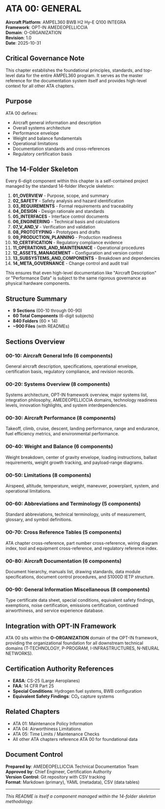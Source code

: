 # ATA 00: GENERAL

**Aircraft Platform**: AMPEL360 BWB H2 Hy-E Q100 INTEGRA  
**Framework**: OPT-IN AMEDEOPELLICCIA  
**Domain**: O-ORGANIZATION  
**Revision**: 1.0  
**Date**: 2025-10-31  

## Critical Governance Note

This chapter establishes the foundational principles, standards, and top-level data for the entire AMPEL360 program. It serves as the master reference for the documentation system itself and provides high-level context for all other ATA chapters.

## Purpose

ATA 00 defines:
- Aircraft general information and description
- Overall systems architecture
- Performance envelope
- Weight and balance fundamentals
- Operational limitations
- Documentation standards and cross-references
- Regulatory certification basis

## The 14-Folder Skeleton

Every 6-digit component within this chapter is a self-contained project managed by the standard 14-folder lifecycle skeleton:

1. **01_OVERVIEW** - Purpose, scope, and summary
2. **02_SAFETY** - Safety analysis and hazard identification
3. **03_REQUIREMENTS** - Formal requirements and traceability
4. **04_DESIGN** - Design rationale and standards
5. **05_INTERFACES** - Interface control documents
6. **06_ENGINEERING** - Technical basis and calculations
7. **07_V_AND_V** - Verification and validation
8. **08_PROTOTYPING** - Prototypes and drafts
9. **09_PRODUCTION_PLANNING** - Production readiness
10. **10_CERTIFICATION** - Regulatory compliance evidence
11. **11_OPERATIONS_AND_MAINTENANCE** - Operational procedures
12. **12_ASSETS_MANAGEMENT** - Configuration and version control
13. **13_SUBSYSTEMS_AND_COMPONENTS** - Breakdown and dependencies
14. **14_META_GOVERNANCE** - Change control and audit trail

This ensures that even high-level documentation like "Aircraft Description" or "Performance Data" is subject to the same rigorous governance as physical hardware components.

## Structure Summary

- **9 Sections** (00-10 through 00-90)
- **60 Total Components** (6-digit subjects)
- **840 Folders** (60 × 14)
- **~900 Files** (with READMEs)

## Sections Overview

### 00-10: Aircraft General Info (6 components)
General aircraft description, specifications, operational envelope, certification basis, regulatory compliance, and revision records.

### 00-20: Systems Overview (8 components)
Systems architecture, OPT-IN framework overview, major systems list, integration philosophy, AMEDEOPELLICCIA domains, technology readiness levels, innovation highlights, and system interdependencies.

### 00-30: Aircraft Performance (8 components)
Takeoff, climb, cruise, descent, landing performance, range and endurance, fuel efficiency metrics, and environmental performance.

### 00-40: Weight and Balance (6 components)
Weight breakdown, center of gravity envelope, loading instructions, ballast requirements, weight growth tracking, and payload-range diagrams.

### 00-50: Limitations (8 components)
Airspeed, altitude, temperature, weight, maneuver, powerplant, system, and operational limitations.

### 00-60: Abbreviations and Terminology (5 components)
Standard abbreviations, technical terminology, units of measurement, glossary, and symbol definitions.

### 00-70: Cross Reference Tables (5 components)
ATA chapter cross-reference, part number cross-reference, wiring diagram index, tool and equipment cross-reference, and regulatory reference index.

### 00-80: Aircraft Documentation (6 components)
Document hierarchy, manuals list, drawing standards, data module specifications, document control procedures, and S1000D IETP structure.

### 00-90: General Information Miscellaneous (8 components)
Type certificate data sheet, special conditions, equivalent safety findings, exemptions, noise certification, emissions certification, continued airworthiness, and service experience database.

## Integration with OPT-IN Framework

ATA 00 sits within the **O-ORGANIZATION** domain of the OPT-IN framework, providing the organizational foundation for all downstream technical domains (T-TECHNOLOGY, P-PROGRAM, I-INFRASTRUCTURES, N-NEURAL NETWORKS).

## Certification Authority References

- **EASA**: CS-25 (Large Aeroplanes)
- **FAA**: 14 CFR Part 25
- **Special Conditions**: Hydrogen fuel systems, BWB configuration
- **Equivalent Safety Findings**: CO₂ capture systems

## Related Chapters

- ATA 01: Maintenance Policy Information
- ATA 04: Airworthiness Limitations
- ATA 05: Time Limits / Maintenance Checks
- All other ATA chapters reference ATA 00 for foundational data

## Document Control

**Prepared by**: AMEDEOPELLICCIA Technical Documentation Team  
**Approved by**: Chief Engineer, Certification Authority  
**Version Control**: Git repository with CSV tracking  
**Format**: Markdown (primary), YAML (metadata), CSV (data tables)

---

*This README is itself a component managed within the 14-folder skeleton methodology.*
